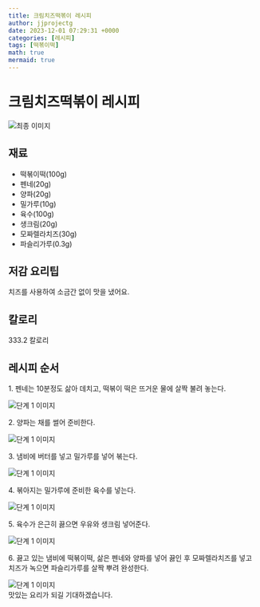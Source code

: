 ```yaml
---
title: 크림치즈떡볶이 레시피
author: jjprojectg
date: 2023-12-01 07:29:31 +0000
categories: [레시피]
tags: [떡볶이떡]
math: true
mermaid: true
---
```

<meta name="og:type" content="website"/>
<meta charset="UTF-8"/>
<div class="header">
  <h1>크림치즈떡볶이 레시피</h1>
</div>

<div class="container my-4">
  <div class="row">
    <div class="col-12 col-md-6">
      <div class="recipe-image">
        <img src="http://www.foodsafetykorea.go.kr/uploadimg/cook/10_00463_2.png" class="step-image" alt="최종 이미지"/>
      </div>
    </div>
    <div class="col-12 col-md-6">
      <div class="ingredients">
        <h2>재료</h2>
        <ul class="card">
          <li> 떡볶이떡(100g) </li>
          <li>  펜네(20g) </li>
          <li>  양파(20g) </li>
          <li> 밀가루(10g) </li>
          <li>  육수(100g) </li>
          <li>  생크림(20g) </li>
          <li> 모짜렐라치즈(30g) </li>
          <li>  파슬리가루(0.3g) </li>
</ul>
      </div>
    </div>
    <div class="col-12 col-md-6">
      <div class="ingredients">
        <h2>저감 요리팁</h2>
        <div class="card"> 
          <p>
            치즈를 사용하여 소금간 없이 맛을 냈어요.
          </p>
        </div>
      </div>
      <div class="ingredients">
        <h2>칼로리</h2>
        <div class="card"> 
          <p>
            333.2 칼로리
          </p>
        </div>
      </div>
    </div>
  </div>

  <h2 class="my-4">레시피 순서</h2>
  <div class="card recipe-card">
    <div class="card-body recipe-step">
      <p class="card-text step-description">1. 펜네는 10분정도 삶아 데치고, 떡볶이
떡은 뜨거운 물에 살짝 불려 놓는다.</p>
      <img src="http://www.foodsafetykorea.go.kr/uploadimg/cook/20_00463_1.png" alt="단계 1 이미지" class="step-image"/>
    </div>
  </div>
  <div class="card recipe-card">
    <div class="card-body recipe-step">
      <p class="card-text step-description">2. 양파는 채를 썰어 준비한다.</p>
      <img src="http://www.foodsafetykorea.go.kr/uploadimg/cook/20_00463_2.png" alt="단계 1 이미지" class="step-image"/>
    </div>
  </div>
  <div class="card recipe-card">
    <div class="card-body recipe-step">
      <p class="card-text step-description">3. 냄비에 버터를 넣고 밀가루를 넣어
볶는다.</p>
      <img src="http://www.foodsafetykorea.go.kr/uploadimg/cook/20_00463_3.png" alt="단계 1 이미지" class="step-image"/>
    </div>
  </div>
  <div class="card recipe-card">
    <div class="card-body recipe-step">
      <p class="card-text step-description">4. 볶아지는 밀가루에 준비한 육수를
넣는다.</p>
      <img src="http://www.foodsafetykorea.go.kr/uploadimg/cook/20_00463_4.png" alt="단계 1 이미지" class="step-image"/>
    </div>
  </div>
  <div class="card recipe-card">
    <div class="card-body recipe-step">
      <p class="card-text step-description">5. 육수가 은근히 끓으면 우유와 생크림
넣어준다.</p>
      <img src="http://www.foodsafetykorea.go.kr/uploadimg/cook/20_00463_5.png" alt="단계 1 이미지" class="step-image"/>
    </div>
  </div>
  <div class="card recipe-card">
    <div class="card-body recipe-step">
      <p class="card-text step-description">6. 끓고 있는 냄비에 떡볶이떡, 삶은 펜네와
양파를 넣어 끓인 후 모짜렐라치즈를
넣고 치즈가 녹으면 파슬리가루를
살짝 뿌려 완성한다.</p>
      <img src="http://www.foodsafetykorea.go.kr/uploadimg/cook/20_00463_6.png" alt="단계 1 이미지" class="step-image"/>
    </div>
  </div>

</div>
맛있는 요리가 되길 기대하겠습니다.
